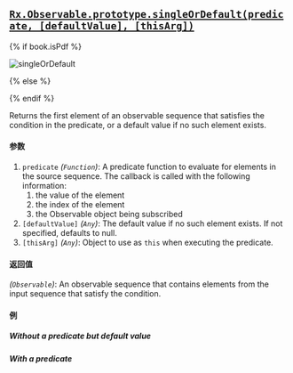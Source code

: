 ## [`Rx.Observable.prototype.singleOrDefault(predicate, [defaultValue], [thisArg])`](https://github.com/Reactive-Extensions/RxJS/blob/master/src/core/linq/observable/singleordefault.js)

{% if book.isPdf %}

![singleOrDefault](http://reactivex.io/documentation/operators/images/singleOrDefault.png)

{% else %}



{% endif %}

Returns the first element of an observable sequence that satisfies the condition in the predicate, or a default value if no such element exists.

#### 参数
1. `predicate` *(`Function`)*: A predicate function to evaluate for elements in the source sequence. The callback is called with the following information:
    1. the value of the element
    2. the index of the element
    3. the Observable object being subscribed
2. `[defaultValue]` *(`Any`)*: The default value if no such element exists.  If not specified, defaults to null.
3. `[thisArg]` *(`Any`)*: Object to use as `this` when executing the predicate.

#### 返回值
*(`Observable`)*: An observable sequence that contains elements from the input sequence that satisfy the condition.  

#### 例

##### Without a predicate but default value

[](http://jsbin.com/rebuh/1/embed?js,console)

##### With a predicate

[](http://jsbin.com/giqun/1/embed?js,console)
